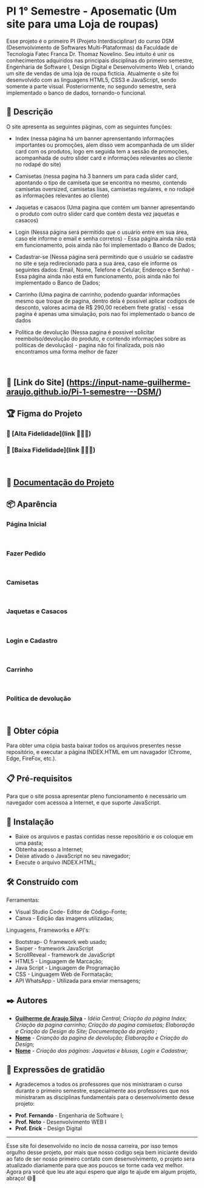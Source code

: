 # PI 1° Semestre - Aposematic (Um site para uma Loja de roupas)

Esse projeto é o primeiro PI (Projeto Interdisciplinar) do curso DSM (Desenvolvimento de Softwares Multi-Plataformas) da Faculdade de Tecnologia Fatec Franca Dr. Thomaz Novelino. Seu intuito é unir os conhecimentos adquiridos nas principais disciplinas do primeiro semestre, Engenharia de Software I, Design Digital e Desenvolvimento Web I, criando um site de vendas de uma loja de roupa  fictícia.  Atualmente o site foi desenvolvido com as linguagens HTML5, CSS3 e JavaScript, sendo somente a parte visual. Posteriormente, no segundo semestre, será implementado o banco de dados, tornando-o funcional.

## 📄 Descrição

O site apresenta as seguintes páginas, com as seguintes funções:
* Index (nessa página há um banner aprensentando informações importantes ou promoções, alem disso vem acompanhada de um slider card com os produtos, logo em seguida tem a sessão de promoções, acompanhada de outro slider card e informações relevantes ao cliente no rodapé do site)
* Camisetas (nessa pagina há 3 banners um para cada slider card, apontando o tipo de camiseta que se encontra no mesmo,  contendo camisetas oversized, camisetas lisas, camisetas regulares, e no rodapé as informações relevantes ao cliente)
* Jaquetas e casacos (Uma pagina que contém um banner apresentando o produto com outro slider card que contém desta vez jaquetas e casacos)
* Login (Nessa página será permitido que o usuário entre em sua área, caso ele informe o email e senha corretos) - Essa página ainda não está em funcionamento, pois ainda não foi implementado o Banco de Dados;
* Cadastrar-se (Nessa página será permitindo que o usuário se cadastre no site e seja redirecionado para a sua área, caso ele informe os seguintes dados: Email, Nome, Telefone e Celular, Endereço  e Senha) - Essa página ainda não está em  funcionamento, pois ainda não foi implementado o Banco de Dados;
* Carrinho (Uma pagina de carrinho, podendo guardar informações mesmo que troque de pagina, dentro dela é possivel aplicar codigos de desconto,  valores acima de R$ 290,00 recebem frete gratis) -  essa pagina é apenas uma simulação, pois nao foi implementado o banco de dados

* Politica de devolução (Nessa pagina é possivel solicitar reembolso/devolução do produto, e contendo informações sobre as politicas de devolução) - pagina não foi finalizada, pois não encontramos uma forma melhor de fazer
<br>

## 🚀 [Link do Site] (https://input-name-guilherme-araujo.github.io/Pi-1-semestre---DSM/)


## 🏆 Figma do Projeto
### 🥇 [Alta Fidelidade](link 👷🚧👷)
### 🥈 [Baixa Fidelidade](link 👷🚧👷)

<br>

## 📒 [Documentação do Projeto](https://drive.google.com/uc?export=download&id=1FC71i78M9NFkgWtkieoKBNCmsUZV-d8I)

## 📦 Aparência

### Página Inicial

<img src="">
<img src="">
<img src="">
<img src="">
<img src="">

### Fazer Pedido

<img src="">
<img src="">
<img src="">
<img src="">
<img src="">

### Camisetas

<img src="">
<img src="">
<img src="">
<img src="">
<img src="">

### Jaquetas e Casacos

<img src="">
<img src="">
<img src="">
<img src="">
<img src="">

###  Login e Cadastro

<img src="">
<img src="">
<img src="">
<img src="">
<img src="">

### Carrinho

<img src="">
<img src="">
<img src="">
<img src="">
<img src="">

### Politica de devolução 

<img src="">
<img src="">
<img src="">
<img src="">
<img src="">


## 📃 Obter cópia

Para obter uma cópia basta baixar todos os arquivos presentes nesse repositório, e executar a página INDEX.HTML em um navagador (Chrome, Edge, FireFox, etc.).


## 📋 Pré-requisitos

Para que o site possa apresentar pleno funcionamento é necessário um navegador com acessoa a Internet, e que suporte JavaScript.

## 🔧 Instalação

* Baixe os arquivos e pastas contidas nesse repositório e os coloque em uma pasta;
* Obtenha acesso a Internet;
* Deixe ativado o JavaScript no seu navegador;
* Execute o arquivo INDEX.HTML;


## 🛠️ Construído com

Ferramentas:
* Visual Studio Code- Editor de Código-Fonte;
* Canva - Edição das imagens utilizadas;

Linguagens, Frameworks e API's:
* Bootstrap- O framework web usado;
* Swiper - framework JavaScript
* ScrollReveal - framework de JavaScript
* HTML5 - Linguagem de Marcação;
* Java Script - Linguagem de Programação
* CSS - Linguagem Web de Formatação;
* API WhatsApp - Utilizada para enviar mensagens; 


## ✒️ Autores

* **[Guilherme de Araujo Silva](https://github.com/input-name-Guilherme-araujo)** - *Idéia Central; Criação da página Index; Criação da pagina carrinho; Criação da pagina camisetas; Elaboração e Criação do Design do Site; Documentação do projeto ;*
* **[Nome](link_github)** - *Crianção da pagina de devolução;  Elaboração e Criação do Design;*
* **[Nome](link_github)** - *Criação das páginas: Jaquetas e blusas, Login e Cadastrar;*



## 🎁 Expressões de gratidão

* Agradecemos a todos os professores que nos ministraram o curso durante o primeiro semestre, especialmente aos professores que nos ministraram as disciplinas fundamentais para o desenvolvimento desse projeto: 
- **Prof. Fernando** - Engenharia de Software I;
- **Prof. Neto** - Desenvolvimento WEB I
- **Prof. Erick** - Design Digital 

---
Esse site foi desenvolvido no incío de nossa carreira, por isso temos orgulho desse projeto, por mais que nosso codigo seja bem iniciante devido ao fato de ser nosso primeiro contato com desenvolvimento, o projeto sera atualizado diariamente para que aos poucos se torne cada vez melhor.
Agora pra você que leu ate aqui espero que algo te ajude em algum projeto, abraço! 😄🤙